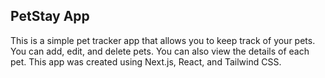 ## PetStay App

This is a simple pet tracker app that allows you to keep track of your pets. You can add, edit, and delete pets. You can also view the details of each pet. This app was created using Next.js, React, and Tailwind CSS.
